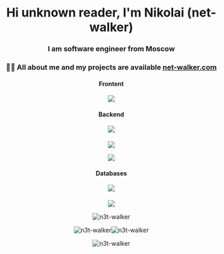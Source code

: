 <h1 align="center">Hi unknown reader, I'm Nikolai (net-walker)</h1>
<h3 align="center">I am software engineer from Moscow</h3>

<h3 align="center">👨‍💻 All about me and my projects are available <a href="https://net-walker.com/">net-walker.com</a></h3>

<h4 align="center">Frontent</h4>
<p align="center">
  <img src="https://skillicons.dev/icons?i=html,css,js,ts,react,redux,nextjs,sass"/>
</p>
<h4 align="center">Backend</h4>
<p align="center">
  <img src="https://skillicons.dev/icons?i=nodejs,nestjs,express,python,django"/>
</p>
<h4></h4>
<p align="center">
  <img src="https://skillicons.dev/icons?i=cpp,c"/>
<p align="center">
  <img src="https://skillicons.dev/icons?i=nginx,git,postman,docker"/>
</p>
<h4 align="center">Databases</h4>
<p align="center">
  <img src="https://skillicons.dev/icons?i=mysql,mongodb,sqlite,postgres"/>
</p>
<h4></h4>
<p align="center">
  <img src="https://skillicons.dev/icons?i=ps,pr,neovim,linux"/>
</p>

<p align="center">
  <img src="https://github-profile-summary-cards.vercel.app/api/cards/profile-details?username=n3t-walker&theme=tokyonight" alt="n3t-walker" />
</p>
<p align="center">
  <img src="https://github-profile-summary-cards.vercel.app/api/cards/most-commit-language?username=n3t-walker&theme=tokyonight" alt="n3t-walker" /><img src="https://github-profile-summary-cards.vercel.app/api/cards/repos-per-language?username=n3t-walker&theme=tokyonight" alt="n3t-walker" />
</p>
<p align="center">
  <img src="https://github-profile-summary-cards.vercel.app/api/cards/profile-details?username=n3t-walker&theme=tokyonight" alt="n3t-walker" />
</p>
